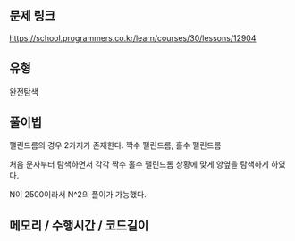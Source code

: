 ## 문제 링크

https://school.programmers.co.kr/learn/courses/30/lessons/12904

## 유형

완전탐색

## 풀이법

팰린드롬의 경우 2가지가 존재한다. 짝수 팰린드롬, 홀수 팰린드롬

처음 문자부터 탐색하면서 각각 짝수 홀수 팰린드롬 상황에 맞게 양옆을 탐색하게 하였다.

N이 2500이라서 N^2의 풀이가 가능했다.

## 메모리 / 수행시간 / 코드길이
